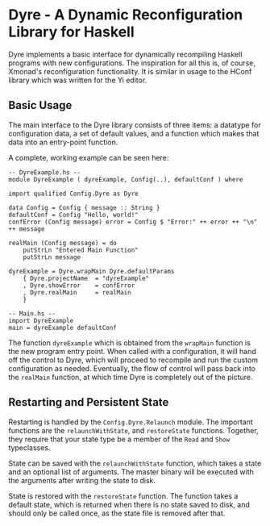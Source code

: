 Dyre - A Dynamic Reconfiguration Library for Haskell
====================================================

Dyre implements a basic interface for dynamically recompiling Haskell programs
with new configurations. The inspiration for all this is, of course, Xmonad's
reconfiguration functionality. It is similar in usage to the HConf library
which was written for the Yi editor.

Basic Usage
-----------

The main interface to the Dyre library consists of three items: a datatype for
configuration data, a set of default values, and a function which makes that data
into an entry-point function.

A complete, working example can be seen here:

    -- DyreExample.hs --
    module DyreExample ( dyreExample, Config(..), defaultConf ) where

    import qualified Config.Dyre as Dyre

    data Config = Config { message :: String }
    defaultConf = Config "Hello, world!"
    confError (Config message) error = Config $ "Error:" ++ error ++ "\n" ++ message

    realMain (Config message) = do
        putStrLn "Entered Main Function"
        putStrLn message

    dyreExample = Dyre.wrapMain Dyre.defaultParams
        { Dyre.projectName  = "dyreExample"
        , Dyre.showError    = confError
        , Dyre.realMain     = realMain
        }

    -- Main.hs --
    import DyreExample
    main = dyreExample defaultConf

The function `dyreExample` which is obtained from the `wrapMain` function is the
new program entry point. When called with a configuration, it will hand off the
control to Dyre, which will proceed to recompile and run the custom configuration
as needed. Eventually, the flow of control will pass back into the `realMain`
function, at which time Dyre is completely out of the picture.

Restarting and Persistent State
-------------------------------

Restarting is handled by the `Config.Dyre.Relaunch` module. The important
functions are the `relaunchWithState`, and `restoreState` functions. Together,
they require that your state type be a member of the `Read` and `Show`
typeclasses.

State can be saved with the `relaunchWithState` function, which takes a state
and an optional list of arguments. The master binary will be executed with the
arguments after writing the state to disk.

State is restored with the `restoreState` function. The function takes a default
state, which is returned when there is no state saved to disk, and should only
be called once, as the state file is removed after that.
